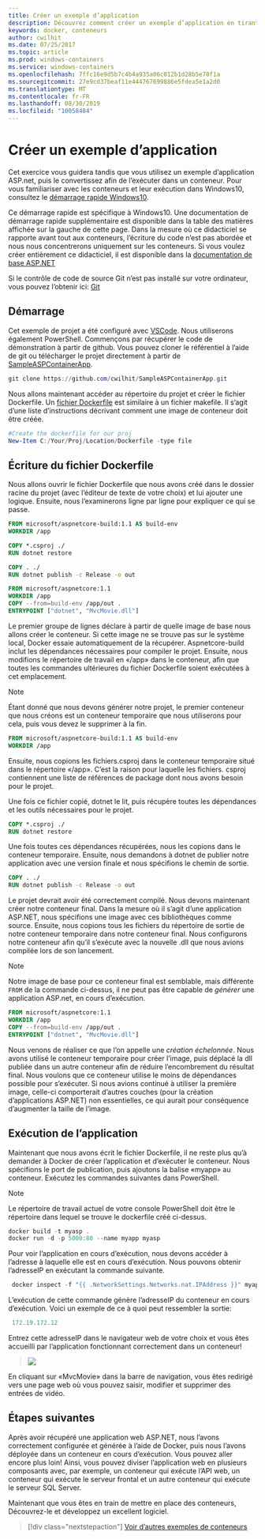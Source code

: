 ```yaml
---
title: Créer un exemple d’application
description: Découvrez comment créer un exemple d’application en tirant parti des conteneurs
keywords: docker, conteneurs
author: cwilhit
ms.date: 07/25/2017
ms.topic: article
ms.prod: windows-containers
ms.service: windows-containers
ms.openlocfilehash: 7ffc16e9d5b7c4b4a935a06c012b1d28b5e70f1a
ms.sourcegitcommit: 27e9cd37beaf11e444767699886e5fdea5e1a2d0
ms.translationtype: MT
ms.contentlocale: fr-FR
ms.lasthandoff: 08/30/2019
ms.locfileid: "10058484"
---
```

# <a name="build-a-sample-app"></a>Créer un exemple d’application

Cet exercice vous guidera tandis que vous utilisez un exemple d’application ASP.net, puis le convertissez afin de l’exécuter dans un conteneur. Pour vous familiariser avec les conteneurs et leur exécution dans Windows10, consultez le [démarrage rapide Windows10](./quick-start-windows-10.md).

Ce démarrage rapide est spécifique à Windows10. Une documentation de démarrage rapide supplémentaire est disponible dans la table des matières affichée sur la gauche de cette page. Dans la mesure où ce didacticiel se rapporte avant tout aux conteneurs, l’écriture du code n’est pas abordée et nous nous concentrerons uniquement sur les conteneurs. Si vous voulez créer entièrement ce didacticiel, il est disponible dans la [documentation de base ASP.NET](https://docs.microsoft.com/aspnet/core/tutorials/first-mvc-app-xplat/)

Si le contrôle de code de source Git n’est pas installé sur votre ordinateur, vous pouvez l’obtenir ici: [Git](https://git-scm.com/download)

## <a name="getting-started"></a>Démarrage

Cet exemple de projet a été configuré avec [VSCode](https://code.visualstudio.com/). Nous utiliserons également PowerShell. Commençons par récupérer le code de démonstration à partir de github. Vous pouvez cloner le référentiel à l’aide de git ou télécharger le projet directement à partir de [SampleASPContainerApp](https://github.com/cwilhit/SampleASPContainerApp).

```Powershell
git clone https://github.com/cwilhit/SampleASPContainerApp.git
```

Nous allons maintenant accéder au répertoire du projet et créer le fichier Dockerfile. Un [fichier Dockerfile](https://docs.docker.com/engine/reference/builder/) est similaire à un fichier makefile. Il s’agit d’une liste d’instructions décrivant comment une image de conteneur doit être créée.

```Powershell
#Create the dockerfile for our proj
New-Item C:/Your/Proj/Location/Dockerfile -type file
```

## <a name="writing-our-dockerfile"></a>Écriture du fichier Dockerfile

Nous allons ouvrir le fichier Dockerfile que nous avons créé dans le dossier racine du projet (avec l’éditeur de texte de votre choix) et lui ajouter une logique. Ensuite, nous l’examinerons ligne par ligne pour expliquer ce qui se passe.

```Dockerfile
FROM microsoft/aspnetcore-build:1.1 AS build-env
WORKDIR /app

COPY *.csproj ./
RUN dotnet restore

COPY . ./
RUN dotnet publish -c Release -o out

FROM microsoft/aspnetcore:1.1
WORKDIR /app
COPY --from=build-env /app/out .
ENTRYPOINT ["dotnet", "MvcMovie.dll"]
```

Le premier groupe de lignes déclare à partir de quelle image de base nous allons créer le conteneur. Si cette image ne se trouve pas sur le système local, Docker essaie automatiquement de la récupérer. Aspnetcore-build inclut les dépendances nécessaires pour compiler le projet. Ensuite, nous modifions le répertoire de travail en «/app» dans le conteneur, afin que toutes les commandes ultérieures du fichier Dockerfile soient exécutées à cet emplacement.

>[!NOTE]
>Étant donné que nous devons générer notre projet, le premier conteneur que nous créons est un conteneur temporaire que nous utiliserons pour cela, puis vous devez le supprimer à la fin.

```Dockerfile
FROM microsoft/aspnetcore-build:1.1 AS build-env
WORKDIR /app
```

Ensuite, nous copions les fichiers.csproj dans le conteneur temporaire situé dans le répertoire «/app». C’est la raison pour laquelle les fichiers. csproj contiennent une liste de références de package dont nous avons besoin pour le projet.

Une fois ce fichier copié, dotnet le lit, puis récupère toutes les dépendances et les outils nécessaires pour le projet.

```Dockerfile
COPY *.csproj ./
RUN dotnet restore
```

Une fois toutes ces dépendances récupérées, nous les copions dans le conteneur temporaire. Ensuite, nous demandons à dotnet de publier notre application avec une version finale et nous spécifions le chemin de sortie.

```Dockerfile
COPY . ./
RUN dotnet publish -c Release -o out
```

Le projet devrait avoir été correctement compilé. Nous devons maintenant créer notre conteneur final. Dans la mesure où il s’agit d’une application ASP.NET, nous spécifions une image avec ces bibliothèques comme source. Ensuite, nous copions tous les fichiers du répertoire de sortie de notre conteneur temporaire dans notre conteneur final. Nous configurons notre conteneur afin qu’il s’exécute avec la nouvelle .dll que nous avions compilée lors de son lancement.

>[!NOTE]
>Notre image de base pour ce conteneur final est semblable, mais différente ```FROM``` de la commande ci-dessus, il ne peut pas être capable de _générer_ une application ASP.net, en cours d’exécution.

```Dockerfile
FROM microsoft/aspnetcore:1.1
WORKDIR /app
COPY --from=build-env /app/out .
ENTRYPOINT ["dotnet", "MvcMovie.dll"]
```

Nous venons de réaliser ce que l’on appelle une _création échelonnée_. Nous avons utilisé le conteneur temporaire pour créer l’image, puis déplacé la dll publiée dans un autre conteneur afin de réduire l’encombrement du résultat final. Nous voulons que ce conteneur utilise le moins de dépendances possible pour s’exécuter. Si nous avions continué à utiliser la première image, celle-ci comporterait d’autres couches (pour la création d’applications ASP.NET) non essentielles, ce qui aurait pour conséquence d’augmenter la taille de l’image.

## <a name="running-the-app"></a>Exécution de l’application

Maintenant que nous avons écrit le fichier Dockerfile, il ne reste plus qu’à demander à Docker de créer l’application et d’exécuter le conteneur. Nous spécifions le port de publication, puis ajoutons la balise «myapp» au conteneur. Exécutez les commandes suivantes dans PowerShell.

>[!NOTE]
>Le répertoire de travail actuel de votre console PowerShell doit être le répertoire dans lequel se trouve le dockerfile créé ci-dessus.

```Powershell
docker build -t myasp .
docker run -d -p 5000:80 --name myapp myasp
```

Pour voir l’application en cours d’exécution, nous devons accéder à l’adresse à laquelle elle est en cours d’exécution. Nous pouvons obtenir l’adresseIP en exécutant la commande suivante.

```Powershell
 docker inspect -f "{{ .NetworkSettings.Networks.nat.IPAddress }}" myapp
```

L’exécution de cette commande génère l’adresseIP du conteneur en cours d’exécution. Voici un exemple de ce à quoi peut ressembler la sortie:

```Powershell
 172.19.172.12
```

Entrez cette adresseIP dans le navigateur web de votre choix et vous êtes accueilli par l’application fonctionnant correctement dans un conteneur!

>![](media/SampleAppScreenshot.png)

En cliquant sur «MvcMovie» dans la barre de navigation, vous êtes redirigé vers une page web où vous pouvez saisir, modifier et supprimer des entrées de vidéo.

## <a name="next-steps"></a>Étapes suivantes

Après avoir récupéré une application web ASP.NET, nous l’avons correctement configurée et générée à l’aide de Docker, puis nous l’avons déployée dans un conteneur en cours d’exécution. Vous pouvez aller encore plus loin! Ainsi, vous pouvez diviser l’application web en plusieurs composants avec, par exemple, un conteneur qui exécute l’API web, un conteneur qui exécute le serveur frontal et un autre conteneur qui exécute le serveur SQL Server.

Maintenant que vous êtes en train de mettre en place des conteneurs, Découvrez-le et développez un excellent logiciel.

> [!div class="nextstepaction"]
> [Voir d’autres exemples de conteneurs](../samples.md)
